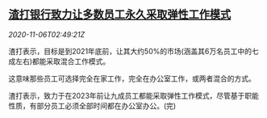 <!--1604632993000-->
[渣打银行致力让多数员工永久采取弹性工作模式](https://cn.reuters.com/article/standard-chartered-flexible-working-1105-idCNKBS27M0CF)
------

<div><i>2020-11-06T02:49:21Z</i></div><p>渣打表示，目标是到2021年底前，让其大约50%的市场(涵盖其6万名员工中的七成左右)都能采取混合工作模式。</p><p>这意味那些员工可选择完全在家工作，完全在办公室工作，或两者混合的方式。</p><p>渣打表示，致力于在2023年前让九成员工都能采取弹性工作模式，尽管基于职能性质，有部分员工必须全部时间都在办公室办公。(完)</p>
